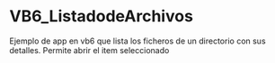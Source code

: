 # VB6_ListadodeArchivos
Ejemplo de app en vb6 que lista los ficheros de un directorio con sus detalles.
Permite abrir el item seleccionado
